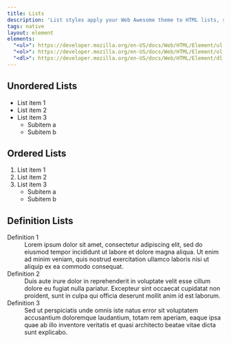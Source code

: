 ```yaml
---
title: Lists
description: 'List styles apply your Web Awesome theme to HTML lists, such as bulleted, numbered, or description lists.'
tags: native
layout: element
elements:
  "<ul>": https://developer.mozilla.org/en-US/docs/Web/HTML/Element/ul
  "<ol>": https://developer.mozilla.org/en-US/docs/Web/HTML/Element/ol
  "<dl>": https://developer.mozilla.org/en-US/docs/Web/HTML/Element/dl
---
```


## Unordered Lists

- List item 1
- List item 2
- List item 3
  - Subitem a
  - Subitem b

## Ordered Lists

1. List item 1
2. List item 2
3. List item 3
   - Subitem a
   - Subitem b

## Definition Lists

<dl>
  <dt>Definition 1</dt>
  <dd>Lorem ipsum dolor sit amet, consectetur adipiscing elit, sed do eiusmod tempor incididunt ut labore et dolore magna aliqua. Ut enim ad minim veniam, quis nostrud exercitation ullamco laboris nisi ut aliquip ex ea commodo consequat.</dd>
  <dt>Definition 2</dt>
  <dd>Duis aute irure dolor in reprehenderit in voluptate velit esse cillum dolore eu fugiat nulla pariatur. Excepteur sint occaecat cupidatat non proident, sunt in culpa qui officia deserunt mollit anim id est laborum.</dd>
  <dt>Definition 3</dt>
  <dd>Sed ut perspiciatis unde omnis iste natus error sit voluptatem accusantium doloremque laudantium, totam rem aperiam, eaque ipsa quae ab illo inventore veritatis et quasi architecto beatae vitae dicta sunt explicabo.</dd>
</dl>
